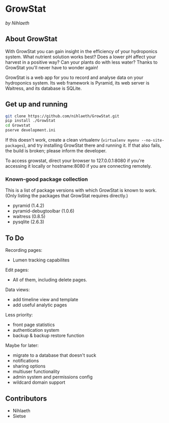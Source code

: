 GrowStat
========

*by Nihlaeth*

About GrowStat
--------------

With GrowStat you can gain insight in the efficiency of your hydroponics
system. What nutrient solution works best? Does a lower pH affect your
harvest in a positive way? Can your plants do with less water? Thanks to
GrowStat you'll never have to wonder again!

GrowStat is a web app for you to record and analyse data on your
hydroponics system. Its web framework is Pyramid, its web server is
Waitress, and its database is SQLite.

Get up and running
------------------

```sh
git clone https://github.com/nihlaeth/GrowStat.git
pip install ./GrowStat
cd Growstat
pserve development.ini
```
If this doesn't work, create a clean virtualenv (`virtualenv myenv
--no-site-packages`), and try installing GrowStat there and running it.
If that also fails, the build is broken; please inform the developer.

To access growstat, direct your browser to 127.0.0.1:8080 if you're accessing it locally or hostname:8080 if you are connecting remotely.

### Known-good package collection

This is a list of package versions with which GrowStat is known to work.
(Only listing the packages that GrowStat requires directly.)

* pyramid               (1.4.2)
* pyramid-debugtoolbar  (1.0.6)
* waitress              (0.8.5)
* pysqlite              (2.6.3)

To Do
--------

Recording pages:
* Lumen tracking capabilites

Edit pages:
* All of them, including delete pages.

Data views:
* add timeline view and template
* add useful analytic pages

Less priority:
* front page statistics
* authentication system
* backup & backup restore function

Maybe for later:
* migrate to a database that doesn't suck
* notifications
* sharing options
* multiuser functionality
* admin system and permissions config
* wildcard domain support

Contributors
------------

* Nihlaeth
* Sietse
